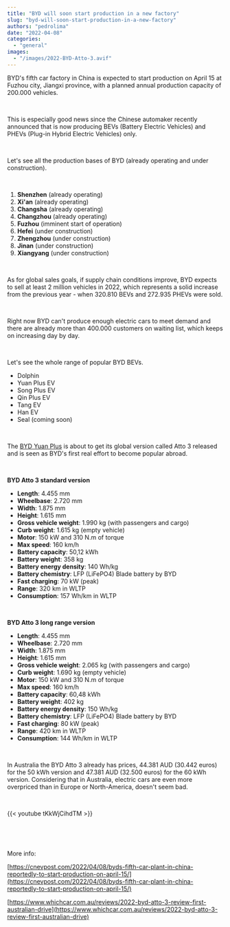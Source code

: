 ```yaml
---
title: "BYD will soon start production in a new factory"
slug: "byd-will-soon-start-production-in-a-new-factory"
authors: "pedrolima"
date: "2022-04-08"
categories: 
  - "general"
images: 
  - "/images/2022-BYD-Atto-3.avif"
---
```


BYD's fifth car factory in China is expected to start production on April 15 at Fuzhou city, Jiangxi province, with a planned annual production capacity of 200.000 vehicles.

 

This is especially good news since the Chinese automaker recently announced that is now producing BEVs (Battery Electric Vehicles) and PHEVs (Plug-in Hybrid Electric Vehicles) only.

 

Let's see all the production bases of BYD (already operating and under construction).

 

1. **Shenzhen** (already operating)
2. **Xi'an** (already operating)
3. **Changsha** (already operating)
4. **Changzhou** (already operating)
5. **Fuzhou** (imminent start of operation)
6. **Hefei** (under construction)
7. **Zhengzhou** (under construction)
8. **Jinan** (under construction)
9. **Xiangyang** (under construction)

 

As for global sales goals, if supply chain conditions improve, BYD expects to sell at least 2 million vehicles in 2022, which represents a solid increase from the previous year - when 320.810 BEVs and 272.935 PHEVs were sold.

 

Right now BYD can't produce enough electric cars to meet demand and there are already more than 400.000 customers on waiting list, which keeps on increasing day by day.

 

Let's see the whole range of popular BYD BEVs.

- Dolphin
- Yuan Plus EV
- Song Plus EV
- Qin Plus EV
- Tang EV
- Han EV
- Seal (coming soon)

 

The [BYD Yuan Plus](/2021/08/17/byd-yuan-plus-is-almost-ready-for-launch/) is about to get its global version called Atto 3 released and is seen as BYD's first real effort to become popular abroad.

 

**BYD Atto 3 standard version**

- **Length**: 4.455 mm
- **Wheelbase**: 2.720 mm
- **Width**: 1.875 mm
- **Height**: 1.615 mm
- **Gross vehicle weight**: 1.990 kg (with passengers and cargo)
- **Curb weight**: 1.615 kg (empty vehicle)
- **Motor**: 150 kW and 310 N.m of torque
- **Max speed**: 160 km/h
- **Battery capacity**: 50,12 kWh
- **Battery weight**: 358 kg
- **Battery energy density**: 140 Wh/kg
- **Battery chemistry**: LFP (LiFePO4) Blade battery by BYD
- **Fast charging**: 70 kW (peak)
- **Range**: 320 km in WLTP
- **Consumption**: 157 Wh/km in WLTP

 

**BYD Atto 3 long range version**

- **Length**: 4.455 mm
- **Wheelbase**: 2.720 mm
- **Width**: 1.875 mm
- **Height**: 1.615 mm
- **Gross vehicle weight**: 2.065 kg (with passengers and cargo)
- **Curb weight**: 1.690 kg (empty vehicle)
- **Motor**: 150 kW and 310 N.m of torque
- **Max speed**: 160 km/h
- **Battery capacity**: 60,48 kWh
- **Battery weight**: 402 kg
- **Battery energy density**: 150 Wh/kg
- **Battery chemistry**: LFP (LiFePO4) Blade battery by BYD
- **Fast charging**: 80 kW (peak)
- **Range**: 420 km in WLTP
- **Consumption**: 144 Wh/km in WLTP

 

In Australia the BYD Atto 3 already has prices, 44.381 AUD (30.442 euros) for the 50 kWh version and 47.381 AUD (32.500 euros) for the 60 kWh version. Considering that in Australia, electric cars are even more overpriced than in Europe or North-America, doesn't seem bad.

 

{{< youtube tKkWjCihdTM >}}

 

 

More info:

[https://cnevpost.com/2022/04/08/byds-fifth-car-plant-in-china-reportedly-to-start-production-on-april-15/](https://cnevpost.com/2022/04/08/byds-fifth-car-plant-in-china-reportedly-to-start-production-on-april-15/)

[https://www.whichcar.com.au/reviews/2022-byd-atto-3-review-first-australian-drive](https://www.whichcar.com.au/reviews/2022-byd-atto-3-review-first-australian-drive)
